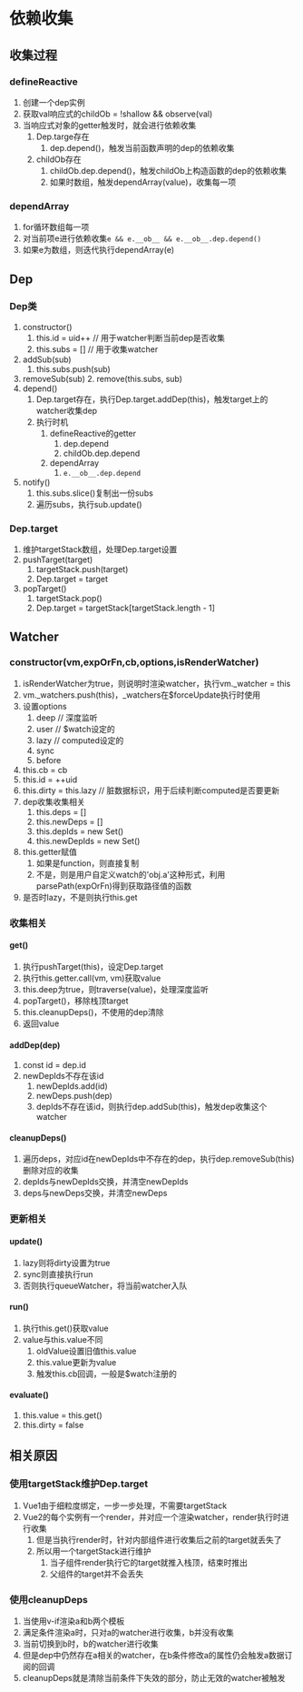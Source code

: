 # 依赖收集

## 收集过程

### defineReactive

1. 创建一个dep实例
2. 获取val响应式的childOb = !shallow && observe(val)
3. 当响应式对象的getter触发时，就会进行依赖收集
    1. Dep.targe存在
        1. dep.depend()，触发当前函数声明的dep的依赖收集
    2. childOb存在
        1. childOb.dep.depend()，触发childOb上构造函数的dep的依赖收集
        2. 如果时数组，触发dependArray(value)，收集每一项

### dependArray

1. for循环数组每一项
2. 对当前项e进行依赖收集`e && e.__ob__ && e.__ob__.dep.depend()`
3. 如果e为数组，则迭代执行dependArray(e)

## Dep

### Dep类

1. constructor()
    1. this.id = uid++ // 用于watcher判断当前dep是否收集
    2. this.subs = [] // 用于收集watcher
2. addSub(sub)
    1. this.subs.push(sub)
3. removeSub(sub)
    2. remove(this.subs, sub)
4. depend()
    1. Dep.target存在，执行Dep.target.addDep(this)，触发target上的watcher收集dep
    2. 执行时机
        1. defineReactive的getter
            1. dep.depend
            2. childOb.dep.depend
        2. dependArray
            1. `e.__ob__.dep.depend`
5. notify()
    1. this.subs.slice()复制出一份subs
    2. 遍历subs，执行sub.update()

### Dep.target

1. 维护targetStack数组，处理Dep.target设置
2. pushTarget(target)
    1. targetStack.push(target)
    2. Dep.target = target
3. popTarget()
    1. targetStack.pop()
    2. Dep.target = targetStack[targetStack.length - 1]

## Watcher

### constructor(vm,expOrFn,cb,options,isRenderWatcher)

1. isRenderWatcher为true，则说明时渲染watcher，执行vm._watcher = this
2. vm._watchers.push(this)，_watchers在$forceUpdate执行时使用
3. 设置options
    1. deep // 深度监听
    2. user // $watch设定的
    3. lazy // computed设定的
    4. sync
    5. before
4. this.cb = cb
5. this.id = ++uid
6. this.dirty = this.lazy // 脏数据标识，用于后续判断computed是否要更新
7. dep收集收集相关
    1. this.deps = []
    2. this.newDeps = []
    3. this.depIds = new Set()
    4. this.newDepIds = new Set()
8. this.getter赋值
    1. 如果是function，则直接复制
    2. 不是，则是用户自定义watch的'obj.a'这种形式，利用parsePath(expOrFn)得到获取路径值的函数
9. 是否时lazy，不是则执行this.get

### 收集相关

#### get()

1. 执行pushTarget(this)，设定Dep.target
2. 执行this.getter.call(vm, vm)获取value
3. this.deep为true，则traverse(value)，处理深度监听
4. popTarget()，移除栈顶target
5. this.cleanupDeps()，不使用的dep清除
6. 返回value

#### addDep(dep)

1. const id = dep.id
2. newDepIds不存在该id
    1. newDepIds.add(id)
    2. newDeps.push(dep)
    3. depIds不存在该id，则执行dep.addSub(this)，触发dep收集这个watcher

#### cleanupDeps()

1. 遍历deps，对应id在newDepIds中不存在的dep，执行dep.removeSub(this)删除对应的收集
2. depIds与newDepIds交换，并清空newDepIds
3. deps与newDeps交换，并清空newDeps

### 更新相关

#### update()

1. lazy则将dirty设置为true
2. sync则直接执行run
3. 否则执行queueWatcher，将当前watcher入队

#### run()

1. 执行this.get()获取value
2. value与this.value不同
    1. oldValue设置旧值this.value
    2. this.value更新为value
    3. 触发this.cb回调，一般是$watch注册的

#### evaluate()

1. this.value = this.get()
2. this.dirty = false

## 相关原因

### 使用targetStack维护Dep.target

1. Vue1由于细粒度绑定，一步一步处理，不需要targetStack
2. Vue2的每个实例有一个render，并对应一个渲染watcher，render执行时进行收集
    1. 但是当执行render时，针对内部组件进行收集后之前的target就丢失了
    2. 所以用一个targetStack进行维护
        1. 当子组件render执行它的target就推入栈顶，结束时推出
        2. 父组件的target并不会丢失

### 使用cleanupDeps

1. 当使用v-if渲染a和b两个模板
2. 满足条件渲染a时，只对a的watcher进行收集，b并没有收集
3. 当前切换到b时，b的watcher进行收集
4. 但是dep中仍然存在a相关的watcher，在b条件修改a的属性仍会触发a数据订阅的回调
5. cleanupDeps就是清除当前条件下失效的部分，防止无效的watcher被触发
